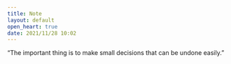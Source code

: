 ```yaml
---
title: Note
layout: default
open_heart: true
date: 2021/11/28 10:02
---
```


“The important thing is to make small decisions that can be undone easily.”

